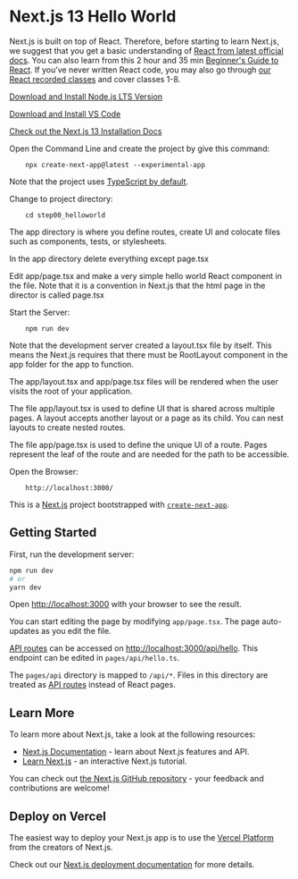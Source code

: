 # Next.js 13 Hello World

Next.js is built on top of React. Therefore, before starting to learn Next.js, we suggest that you get a basic understanding of [React from latest official docs](https://beta.reactjs.org/learn). You can also learn from this 2 hour and 35 min [Beginner's Guide to React](https://egghead.io/courses/the-beginner-s-guide-to-react). If you’ve never written React code, you may also go through [our React recorded classes](https://github.com/panacloud/bootcamp-2020#part-i-front-end-fundamentals-with-react) and cover classes 1-8.

[Download and Install Node.js LTS Version](https://nodejs.org/en/download/)

[Download and Install VS Code](https://code.visualstudio.com/download)

[Check out the Next.js 13 Installation Docs](https://beta.nextjs.org/docs/installation)

Open the Command Line and create the project by give this command:

        npx create-next-app@latest --experimental-app

Note that the project uses [TypeScript by default](https://beta.nextjs.org/docs/configuring/typescript).

Change to project directory:

        cd step00_helloworld

The app directory is where you define routes, create UI and colocate files such as components, tests, or stylesheets.

In the app directory delete everything except page.tsx

Edit app/page.tsx and make a very simple hello world React component in the file. Note that it is a convention in Next.js that the html page in the director is called page.tsx

Start the Server:

        npm run dev

Note that the development server created a layout.tsx file by itself. This means the Next.js requires that there must be RootLayout component in the app folder for the app to function.

The app/layout.tsx and app/page.tsx files will be rendered when the user visits the root of your application.

The file app/layout.tsx is used to define UI that is shared across multiple pages. A layout accepts another layout or a page as its child. You can nest layouts to create nested routes.

The file app/page.tsx is used to define the unique UI of a route. Pages represent the leaf of the route and are needed for the path to be accessible.

Open the Browser:

        http://localhost:3000/


This is a [Next.js](https://nextjs.org/) project bootstrapped with [`create-next-app`](https://github.com/vercel/next.js/tree/canary/packages/create-next-app).

## Getting Started

First, run the development server:

```bash
npm run dev
# or
yarn dev
```

Open [http://localhost:3000](http://localhost:3000) with your browser to see the result.

You can start editing the page by modifying `app/page.tsx`. The page auto-updates as you edit the file.

[API routes](https://nextjs.org/docs/api-routes/introduction) can be accessed on [http://localhost:3000/api/hello](http://localhost:3000/api/hello). This endpoint can be edited in `pages/api/hello.ts`.

The `pages/api` directory is mapped to `/api/*`. Files in this directory are treated as [API routes](https://nextjs.org/docs/api-routes/introduction) instead of React pages.

## Learn More

To learn more about Next.js, take a look at the following resources:

- [Next.js Documentation](https://nextjs.org/docs) - learn about Next.js features and API.
- [Learn Next.js](https://nextjs.org/learn) - an interactive Next.js tutorial.

You can check out [the Next.js GitHub repository](https://github.com/vercel/next.js/) - your feedback and contributions are welcome!

## Deploy on Vercel

The easiest way to deploy your Next.js app is to use the [Vercel Platform](https://vercel.com/new?utm_medium=default-template&filter=next.js&utm_source=create-next-app&utm_campaign=create-next-app-readme) from the creators of Next.js.

Check out our [Next.js deployment documentation](https://nextjs.org/docs/deployment) for more details.
